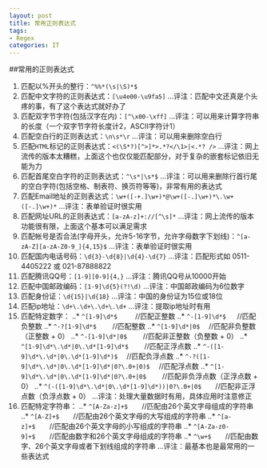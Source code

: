 ```yaml
---
layout: post
title: 常用正则表达式
tags:
- Regex
categories: IT
---
```

##常用的正则表达式

1. 匹配以%开头的整行：`^%%*(\s|\S)*$`
1. 匹配中文字符的正则表达式：`[\u4e00-\u9fa5]`
...评注：匹配中文还真是个头疼的事，有了这个表达式就好办了
1. 匹配双字节字符(包括汉字在内)：`[^\x00-\xff]`
...评注：可以用来计算字符串的长度（一个双字节字符长度计2，ASCII字符计1）
1. 匹配空白行的正则表达式：`\n\s*\r`
...评注：可以用来删除空白行
1. 匹配`HTML`标记的正则表达式：`<(\S*?)[^>]*>.*?</\1>|<.*? />`
...评注：网上流传的版本太糟糕，上面这个也仅仅能匹配部分，对于复杂的嵌套标记依旧无能为力
1. 匹配首尾空白字符的正则表达式：`^\s*|\s*$`
...评注：可以用来删除行首行尾的空白字符(包括空格、制表符、换页符等等)，非常有用的表达式
1. 匹配Email地址的正则表达式：`\w+([-+.]\w+)*@\w+([-.]\w+)*\.\w+([-.]\w+)*`
...评注：表单验证时很实用
1. 匹配网址URL的正则表达式：`[a-zA-z]+://[^\s]*`
...评注：网上流传的版本功能很有限，上面这个基本可以满足需求
1. 匹配帐号是否合法(字母开头，允许5-16字节，允许字母数字下划线)：`^[a-zA-Z][a-zA-Z0-9_]{4,15}$`
...评注：表单验证时很实用
1. 匹配国内电话号码：`\d{3}-\d{8}|\d{4}-\d{7}`
...评注：匹配形式如 0511-4405222 或 021-87888822
1. 匹配腾讯QQ号：`[1-9][0-9]{4,}`
...评注：腾讯QQ号从10000开始
1. 匹配中国邮政编码：`[1-9]\d{5}(?!\d)`
...评注：中国邮政编码为6位数字
1. 匹配身份证：`\d{15}|\d{18}`
...评注：中国的身份证为15位或18位
1. 匹配ip地址：`\d+\.\d+\.\d+\.\d+`
...评注：提取ip地址时有用
1. 匹配特定数字：
..* `^[1-9]\d*$`　 　 //匹配正整数
..* `^-[1-9]\d*$` 　 //匹配负整数
..* `^-?[1-9]\d*$`　　 //匹配整数
..* `^[1-9]\d*|0$`　 //匹配非负整数（正整数 + 0）
..* `^-[1-9]\d*|0$`　　 //匹配非正整数（负整数 + 0）
..* `^[1-9]\d*\.\d*|0\.\d*[1-9]\d*$`　　 //匹配正浮点数
..* `^-([1-9]\d*\.\d*|0\.\d*[1-9]\d*)$`　 //匹配负浮点数
..* `^-?([1-9]\d*\.\d*|0\.\d*[1-9]\d*|0?\.0+|0)$`　 //匹配浮点数
..* `^[1-9]\d*\.\d*|0\.\d*[1-9]\d*|0?\.0+|0$`　　 //匹配非负浮点数（正浮点数 + 0）
..* `^(-([1-9]\d*\.\d*|0\.\d*[1-9]\d*))|0?\.0+|0$`　　//匹配非正浮点数（负浮点数 + 0）
...评注：处理大量数据时有用，具体应用时注意修正
1. 匹配特定字符串：
..* `^[A-Za-z]+$`　　//匹配由26个英文字母组成的字符串
..* `^[A-Z]+$`　　//匹配由26个英文字母的大写组成的字符串
..* `^[a-z]+$`　　//匹配由26个英文字母的小写组成的字符串
..* `^[A-Za-z0-9]+$`　　//匹配由数字和26个英文字母组成的字符串
..* `^\w+$`　　//匹配由数字、26个英文字母或者下划线组成的字符串
...评注：最基本也是最常用的一些表达式

